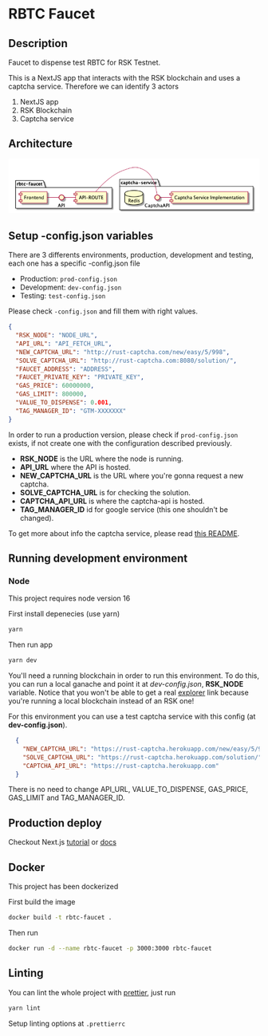 # RBTC Faucet

## Description

Faucet to dispense test RBTC for RSK Testnet.

This is a NextJS app that interacts with the RSK blockchain and uses a captcha service. Therefore we can identify 3 actors

1. NextJS app
2. RSK Blockchain
3. Captcha service 

## Architecture

![diagram](./diagrams/stack.png)

## Setup -config.json variables

There are 3 differents environments, production, development and testing, each one has a specific -config.json file 

- Production: `prod-config.json`
- Development: `dev-config.json`
- Testing: `test-config.json`

Please check `-config.json` and fill them with right values.

```json
{
  "RSK_NODE": "NODE_URL", 
  "API_URL": "API_FETCH_URL",
  "NEW_CAPTCHA_URL": "http://rust-captcha.com/new/easy/5/998",
  "SOLVE_CAPTCHA_URL": "http://rust-captcha.com:8080/solution/",
  "FAUCET_ADDRESS": "ADDRESS",
  "FAUCET_PRIVATE_KEY": "PRIVATE_KEY",
  "GAS_PRICE": 60000000,
  "GAS_LIMIT": 800000,
  "VALUE_TO_DISPENSE": 0.001,
  "TAG_MANAGER_ID": "GTM-XXXXXXX"
}
```

In order to run a production version, please check if `prod-config.json` exists, if not create one with the configuration described previously.

- **RSK_NODE** is the URL where the node is running.
- **API_URL** where the API is hosted.
- **NEW_CAPTCHA_URL** is the URL where you're gonna request a new captcha.
- **SOLVE_CAPTCHA_URL** is for checking the solution.
- **CAPTCHA_API_URL** is where the captcha-api is hosted. 
- **TAG_MANAGER_ID** id for google service (this one shouldn't be changed).

To get more about info the captcha service, please read [this README](https://github.com/rsksmart/rust-captcha/blob/master/README.md).

## Running development environment

### Node

This project requires node version 16

First install depenecies (use yarn)

```bash
yarn
```

Then run app 

```bash
yarn dev
```

You'll need a running blockchain in order to run this environment. To do this, you can run a local ganache and point it at _dev-config.json_, **RSK_NODE** variable.
Notice that you won't be able to get a real [explorer](https://explorer.testnet.rsk.co/) link because you're running a local blockchain instead of an RSK one!

For this environment you can use a test captcha service with this config (at __dev-config.json__).

```json
  {
    "NEW_CAPTCHA_URL": "https://rust-captcha.herokuapp.com/new/easy/5/998",
    "SOLVE_CAPTCHA_URL": "https://rust-captcha.herokuapp.com/solution/",
    "CAPTCHA_API_URL": "https://rust-captcha.herokuapp.com"
  }
```

There is no need to change API_URL, VALUE_TO_DISPENSE, GAS_PRICE, GAS_LIMIT and TAG_MANAGER_ID.

## Production deploy

Checkout Next.js [tutorial](https://nextjs.org/learn/basics/deploying-a-nextjs-app/deploying-to-your-own-environment) or [docs](https://nextjs.org/docs#production-deployment)

## Docker 

This project has been dockerized 

First build the image

```bash
docker build -t rbtc-faucet .
```

Then run

```bash
docker run -d --name rbtc-faucet -p 3000:3000 rbtc-faucet
```

## Linting

You can lint the whole project with [prettier](https://prettier.io/), just run

```bash
yarn lint
```

Setup linting options at `.prettierrc`
